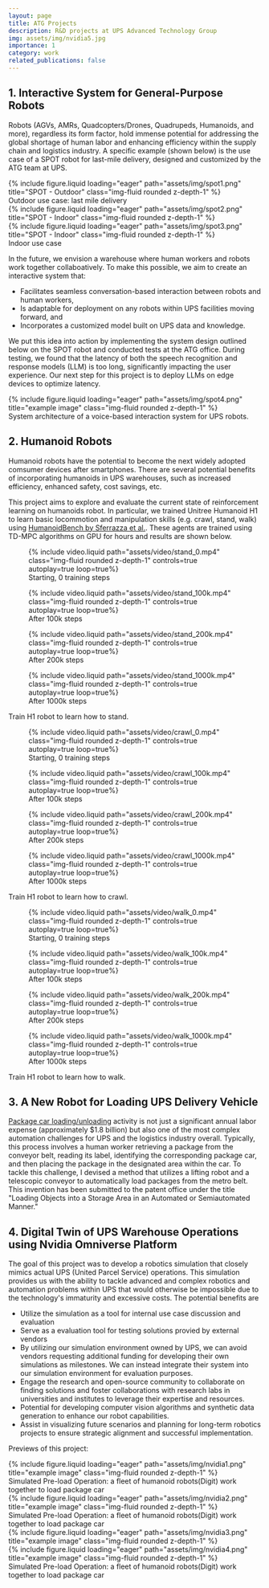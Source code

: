 ```yaml
---
layout: page
title: ATG Projects
description: R&D projects at UPS Advanced Technology Group
img: assets/img/nvidia5.jpg
importance: 1
category: work
related_publications: false
---
```

## 1. Interactive System for General-Purpose Robots
Robots (AGVs, AMRs, Quadcopters/Drones, Quadrupeds, Humanoids, and more), regardless its form factor, hold immense potential for addressing the global shortage of human labor and enhancing efficiency within the supply chain and logistics industry. A specific example (shown below) is the use case of a SPOT robot for last-mile delivery, designed and customized by the ATG team at UPS.  
<div class="row">
    <div class="col-sm mt-3 mt-md-0">
        {% include figure.liquid loading="eager" path="assets/img/spot1.png" title="SPOT - Outdoor" class="img-fluid rounded z-depth-1" %}
    </div>
</div>
<div class="caption">
    Outdoor use case: last mile delivery
</div>

<div class="row">
    <div class="col-sm mt-3 mt-md-0">
        {% include figure.liquid loading="eager" path="assets/img/spot2.png" title="SPOT - Indoor" class="img-fluid rounded z-depth-1" %}
    </div>
    <div class="col-sm mt-3 mt-md-0">
        {% include figure.liquid loading="eager" path="assets/img/spot3.png" title="SPOT - Indoor" class="img-fluid rounded z-depth-1" %}
    </div>
</div>
<div class="caption">
    Indoor use case
</div>


In the future, we envision a warehouse where human workers and robots work together collaboatively. To make this possible, we aim to create an interactive system that:

- Facilitates seamless conversation-based interaction between robots and human workers,
- Is adaptable for deployment on any robots within UPS facilities moving forward, and
- Incorporates a customized model built on UPS data and knowledge.

We put this idea into action by implementing the system design outlined below on the SPOT robot and conducted tests at the ATG office. During testing, we found that the latency of both the speech recognition and response models (LLM) is too long, significantly impacting the user experience. Our next step for this project is to deploy LLMs on edge devices to optimize latency.
<div class="row">
    <div class="col-sm mt-3 mt-md-0">
        {% include figure.liquid loading="eager" path="assets/img/spot4.png" title="example image" class="img-fluid rounded z-depth-1" %}
    </div>
</div>
<div class="caption">
    System architecture of a voice-based interaction system for UPS robots.
</div>


## 2. Humanoid Robots
Humanoid robots have the potential to become the next widely adopted comsumer devices after smartphones. There are several potential benefits of incorporating humanoids in UPS warehouses, such as increased efficiency, enhanced safety, cost savings, etc.

This project aims to explore and evaluate the current state of reinforcement learning on humanoids robot. In particular, we trained Unitree Humanoid H1 to learn basic locommotion and manipulation skills (e.g. crawl, stand, walk) using [HumanoidBench by Sferrazza et al.](https://arxiv.org/abs/2403.10506). These agents are trained using TD-MPC algorithms on GPU for hours and results are shown below.

<div class="row mt-3">
    <div class="col-sm mt-3 mt-md-0">
        <figure>
        {% include video.liquid path="assets/video/stand_0.mp4" class="img-fluid rounded z-depth-1" controls=true autoplay=true loop=true%}
         <figcaption>Starting, 0 training steps</figcaption>
        </figure>
    </div>
    <div class="col-sm mt-3 mt-md-0">
        <figure>
        {% include video.liquid path="assets/video/stand_100k.mp4" class="img-fluid rounded z-depth-1" controls=true autoplay=true loop=true%}
        <figcaption>After 100k steps</figcaption>
        </figure>
    </div>
    <div class="col-sm mt-3 mt-md-0">
        <figure>
        {% include video.liquid path="assets/video/stand_200k.mp4" class="img-fluid rounded z-depth-1" controls=true autoplay=true loop=true%}
        <figcaption>After 200k steps</figcaption>
        </figure>
    </div>
    <div class="col-sm mt-3 mt-md-0">
        <figure>
        {% include video.liquid path="assets/video/stand_1000k.mp4" class="img-fluid rounded z-depth-1" controls=true autoplay=true loop=true%}
        <figcaption>After 1000k steps</figcaption>
        </figure>
    </div>
</div>
<div class="caption">
    Train H1 robot to learn how to stand.
</div>


<div class="row mt-3">
    <div class="col-sm mt-3 mt-md-0">
        <figure>
        {% include video.liquid path="assets/video/crawl_0.mp4" class="img-fluid rounded z-depth-1" controls=true autoplay=true loop=true%}
         <figcaption>Starting, 0 training steps</figcaption>
        </figure>
    </div>
    <div class="col-sm mt-3 mt-md-0">
        <figure>
        {% include video.liquid path="assets/video/crawl_100k.mp4" class="img-fluid rounded z-depth-1" controls=true autoplay=true loop=true%}
        <figcaption>After 100k steps</figcaption>
        </figure>
    </div>
    <div class="col-sm mt-3 mt-md-0">
        <figure>
        {% include video.liquid path="assets/video/crawl_200k.mp4" class="img-fluid rounded z-depth-1" controls=true autoplay=true loop=true%}
        <figcaption>After 200k steps</figcaption>
        </figure>
    </div>
    <div class="col-sm mt-3 mt-md-0">
        <figure>
        {% include video.liquid path="assets/video/crawl_1000k.mp4" class="img-fluid rounded z-depth-1" controls=true autoplay=true loop=true%}
        <figcaption>After 1000k steps</figcaption>
        </figure>
    </div>
</div>
<div class="caption">
    Train H1 robot to learn how to crawl.
</div>


<div class="row mt-3">
    <div class="col-sm mt-3 mt-md-0">
        <figure>
        {% include video.liquid path="assets/video/walk_0.mp4" class="img-fluid rounded z-depth-1" controls=true autoplay=true loop=true%}
         <figcaption>Starting, 0 training steps</figcaption>
        </figure>
    </div>
    <div class="col-sm mt-3 mt-md-0">
        <figure>
        {% include video.liquid path="assets/video/walk_100k.mp4" class="img-fluid rounded z-depth-1" controls=true autoplay=true loop=true%}
        <figcaption>After 100k steps</figcaption>
        </figure>
    </div>
    <div class="col-sm mt-3 mt-md-0">
        <figure>
        {% include video.liquid path="assets/video/walk_200k.mp4" class="img-fluid rounded z-depth-1" controls=true autoplay=true loop=true%}
        <figcaption>After 200k steps</figcaption>
        </figure>
    </div>
    <div class="col-sm mt-3 mt-md-0">
        <figure>
        {% include video.liquid path="assets/video/walk_1000k.mp4" class="img-fluid rounded z-depth-1" controls=true autoplay=true loop=true%}
        <figcaption>After 1000k steps</figcaption>
        </figure>
    </div>
</div>
<div class="caption">
    Train H1 robot to learn how to walk.
</div>


## 3. A New Robot for Loading UPS Delivery Vehicle
[Package car loading/unloading](https://www.youtube.com/watch?v=m3tHZ_WxZsc) activity is not just a significant annual labor expense (approximately $1.8 billion) but also one of the most complex automation challenges for UPS and the logistics industry overall. Typically, this process involves a human worker retrieving a package from the conveyor belt, reading its label, identifying the corresponding package car, and then placing the package in the designated area within the car. To tackle this challenge, I devised a method that utilizes a lifting robot and a telescopic conveyor to automatically load packages from the metro belt. This invention has been submitted to the patent office under the title "Loading Objects into a Storage Area in an Automated or Semiautomated Manner."


## 4. Digital Twin of UPS Warehouse Operations using Nvidia Omniverse Platform
The goal of this project was to develop a robotics simulation that closely mimics actual UPS (United Parcel Service) operations. This simulation provides us with the ability to tackle advanced and complex robotics and automation problems within UPS that would otherwise be impossible due to the technology's immaturity and excessive costs. The potential benefits are
- Utilize the simulation as a tool for internal use case discussion and evaluation 
- Serve as a evaluation tool for testing solutions provied by external vendors 
- By utilizing our simulation environment owned by UPS, we can avoid vendors requesting additional funding for developing their own simulations as milestones. We can instead integrate their system into our simulation environment for evaluation purposes.
- Engage the research and open-source community to collaborate on finding solutions and foster collaborations with research labs in universities and institutes to leverage their expertise and resources.
- Potential for developing computer vision algorithms and synthetic data generation to enhance our robot capabilities.
- Assist in visualizing future scenarios and planning for long-term robotics projects to ensure strategic alignment and successful implementation. 

Previews of this project:

<div class="row">
    <div class="col-sm mt-3 mt-md-0">
        {% include figure.liquid loading="eager" path="assets/img/nvidia1.png" title="example image" class="img-fluid rounded z-depth-1" %}
    </div>
</div>
<div class="caption">
    Simulated Pre-load Operation: a fleet of humanoid robots(Digit) work together to load package car
</div>
<div class="row">
    <div class="col-sm mt-3 mt-md-0">
        {% include figure.liquid loading="eager" path="assets/img/nvidia2.png" title="example image" class="img-fluid rounded z-depth-1" %}
    </div>
</div>
<div class="caption">
    Simulated Pre-load Operation: a fleet of humanoid robots(Digit) work together to load package car
</div>

<div class="row">
    <div class="col-sm mt-3 mt-md-0">
        {% include figure.liquid loading="eager" path="assets/img/nvidia3.png" title="example image" class="img-fluid rounded z-depth-1" %}
    </div>
    <div class="col-sm mt-3 mt-md-0">
        {% include figure.liquid loading="eager" path="assets/img/nvidia4.png" title="example image" class="img-fluid rounded z-depth-1" %}
    </div>
</div>
<div class="caption">
    Simulated Pre-load Operation: a fleet of humanoid robots(Digit) work together to load package car
</div>




